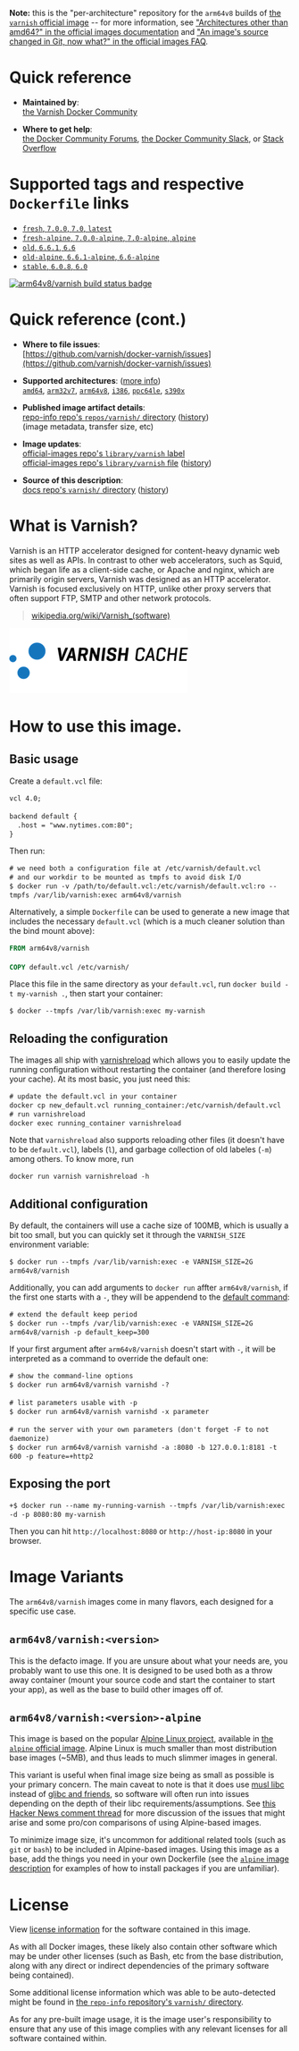 <!--

********************************************************************************

WARNING:

    DO NOT EDIT "varnish/README.md"

    IT IS AUTO-GENERATED

    (from the other files in "varnish/" combined with a set of templates)

********************************************************************************

-->

**Note:** this is the "per-architecture" repository for the `arm64v8` builds of [the `varnish` official image](https://hub.docker.com/_/varnish) -- for more information, see ["Architectures other than amd64?" in the official images documentation](https://github.com/docker-library/official-images#architectures-other-than-amd64) and ["An image's source changed in Git, now what?" in the official images FAQ](https://github.com/docker-library/faq#an-images-source-changed-in-git-now-what).

# Quick reference

-	**Maintained by**:  
	[the Varnish Docker Community](https://github.com/varnish/docker-varnish)

-	**Where to get help**:  
	[the Docker Community Forums](https://forums.docker.com/), [the Docker Community Slack](https://dockr.ly/slack), or [Stack Overflow](https://stackoverflow.com/search?tab=newest&q=docker)

# Supported tags and respective `Dockerfile` links

-	[`fresh`, `7.0.0`, `7.0`, `latest`](https://github.com/varnish/docker-varnish/blob/efa8f60de4abc4f388343bcc4088c2564aa89be7/fresh/debian/Dockerfile)
-	[`fresh-alpine`, `7.0.0-alpine`, `7.0-alpine`, `alpine`](https://github.com/varnish/docker-varnish/blob/b4396ad550ffa073bf1e3ceff4ae0ebfcd7023bb/fresh/alpine/Dockerfile)
-	[`old`, `6.6.1`, `6.6`](https://github.com/varnish/docker-varnish/blob/efa8f60de4abc4f388343bcc4088c2564aa89be7/old/debian/Dockerfile)
-	[`old-alpine`, `6.6.1-alpine`, `6.6-alpine`](https://github.com/varnish/docker-varnish/blob/b0c5d6439a4abf5c628214de96a54438344012de/old/alpine/Dockerfile)
-	[`stable`, `6.0.8`, `6.0`](https://github.com/varnish/docker-varnish/blob/efa8f60de4abc4f388343bcc4088c2564aa89be7/stable/debian/Dockerfile)

[![arm64v8/varnish build status badge](https://img.shields.io/jenkins/s/https/doi-janky.infosiftr.net/job/multiarch/job/arm64v8/job/varnish.svg?label=arm64v8/varnish%20%20build%20job)](https://doi-janky.infosiftr.net/job/multiarch/job/arm64v8/job/varnish/)

# Quick reference (cont.)

-	**Where to file issues**:  
	[https://github.com/varnish/docker-varnish/issues](https://github.com/varnish/docker-varnish/issues)

-	**Supported architectures**: ([more info](https://github.com/docker-library/official-images#architectures-other-than-amd64))  
	[`amd64`](https://hub.docker.com/r/amd64/varnish/), [`arm32v7`](https://hub.docker.com/r/arm32v7/varnish/), [`arm64v8`](https://hub.docker.com/r/arm64v8/varnish/), [`i386`](https://hub.docker.com/r/i386/varnish/), [`ppc64le`](https://hub.docker.com/r/ppc64le/varnish/), [`s390x`](https://hub.docker.com/r/s390x/varnish/)

-	**Published image artifact details**:  
	[repo-info repo's `repos/varnish/` directory](https://github.com/docker-library/repo-info/blob/master/repos/varnish) ([history](https://github.com/docker-library/repo-info/commits/master/repos/varnish))  
	(image metadata, transfer size, etc)

-	**Image updates**:  
	[official-images repo's `library/varnish` label](https://github.com/docker-library/official-images/issues?q=label%3Alibrary%2Fvarnish)  
	[official-images repo's `library/varnish` file](https://github.com/docker-library/official-images/blob/master/library/varnish) ([history](https://github.com/docker-library/official-images/commits/master/library/varnish))

-	**Source of this description**:  
	[docs repo's `varnish/` directory](https://github.com/docker-library/docs/tree/master/varnish) ([history](https://github.com/docker-library/docs/commits/master/varnish))

# What is Varnish?

Varnish is an HTTP accelerator designed for content-heavy dynamic web sites as well as APIs. In contrast to other web accelerators, such as Squid, which began life as a client-side cache, or Apache and nginx, which are primarily origin servers, Varnish was designed as an HTTP accelerator. Varnish is focused exclusively on HTTP, unlike other proxy servers that often support FTP, SMTP and other network protocols.

> [wikipedia.org/wiki/Varnish_(software)](https://en.wikipedia.org/wiki/Varnish_(software))

![logo](https://raw.githubusercontent.com/docker-library/docs/5ca8e315af01e76381d499a2928f7f47a6787f49/varnish/logo.png)

# How to use this image.

## Basic usage

Create a `default.vcl` file:

```vcl
vcl 4.0;

backend default {
  .host = "www.nytimes.com:80";
}
```

Then run:

```console
# we need both a configuration file at /etc/varnish/default.vcl
# and our workdir to be mounted as tmpfs to avoid disk I/O
$ docker run -v /path/to/default.vcl:/etc/varnish/default.vcl:ro --tmpfs /var/lib/varnish:exec arm64v8/varnish
```

Alternatively, a simple `Dockerfile` can be used to generate a new image that includes the necessary `default.vcl` (which is a much cleaner solution than the bind mount above):

```dockerfile
FROM arm64v8/varnish

COPY default.vcl /etc/varnish/
```

Place this file in the same directory as your `default.vcl`, run `docker build -t my-varnish .`, then start your container:

```console
$ docker --tmpfs /var/lib/varnish:exec my-varnish
```

## Reloading the configuration

The images all ship with [varnishreload](https://github.com/varnishcache/pkg-varnish-cache/blob/master/systemd/varnishreload#L42) which allows you to easily update the running configuration without restarting the container (and therefore losing your cache). At its most basic, you just need this:

```console
# update the default.vcl in your container
docker cp new_default.vcl running_container:/etc/varnish/default.vcl
# run varnishreload
docker exec running_container varnishreload
```

Note that `varnishreload` also supports reloading other files (it doesn't have to be `default.vcl`), labels (`l`), and garbage collection of old labeles (`-m`) among others. To know more, run

```console
docker run varnish varnishreload -h
```

## Additional configuration

By default, the containers will use a cache size of 100MB, which is usually a bit too small, but you can quickly set it through the `VARNISH_SIZE` environment variable:

```console
$ docker run --tmpfs /var/lib/varnish:exec -e VARNISH_SIZE=2G arm64v8/varnish
```

Additionally, you can add arguments to `docker run` affter `arm64v8/varnish`, if the first one starts with a `-`, they will be appendend to the [default command](https://github.com/varnish/docker-varnish/blob/master/docker-varnish-entrypoint#L8):

```console
# extend the default keep period
$ docker run --tmpfs /var/lib/varnish:exec -e VARNISH_SIZE=2G arm64v8/varnish -p default_keep=300
```

If your first argument after `arm64v8/varnish` doesn't start with `-`, it will be interpreted as a command to override the default one:

```console
# show the command-line options
$ docker run arm64v8/varnish varnishd -?

# list parameters usable with -p
$ docker run arm64v8/varnish varnishd -x parameter

# run the server with your own parameters (don't forget -F to not daemonize)
$ docker run arm64v8/varnish varnishd -a :8080 -b 127.0.0.1:8181 -t 600 -p feature=+http2
```

## Exposing the port

```console
+$ docker run --name my-running-varnish --tmpfs /var/lib/varnish:exec -d -p 8080:80 my-varnish
```

Then you can hit `http://localhost:8080` or `http://host-ip:8080` in your browser.

# Image Variants

The `arm64v8/varnish` images come in many flavors, each designed for a specific use case.

## `arm64v8/varnish:<version>`

This is the defacto image. If you are unsure about what your needs are, you probably want to use this one. It is designed to be used both as a throw away container (mount your source code and start the container to start your app), as well as the base to build other images off of.

## `arm64v8/varnish:<version>-alpine`

This image is based on the popular [Alpine Linux project](https://alpinelinux.org), available in [the `alpine` official image](https://hub.docker.com/_/alpine). Alpine Linux is much smaller than most distribution base images (~5MB), and thus leads to much slimmer images in general.

This variant is useful when final image size being as small as possible is your primary concern. The main caveat to note is that it does use [musl libc](https://musl.libc.org) instead of [glibc and friends](https://www.etalabs.net/compare_libcs.html), so software will often run into issues depending on the depth of their libc requirements/assumptions. See [this Hacker News comment thread](https://news.ycombinator.com/item?id=10782897) for more discussion of the issues that might arise and some pro/con comparisons of using Alpine-based images.

To minimize image size, it's uncommon for additional related tools (such as `git` or `bash`) to be included in Alpine-based images. Using this image as a base, add the things you need in your own Dockerfile (see the [`alpine` image description](https://hub.docker.com/_/alpine/) for examples of how to install packages if you are unfamiliar).

# License

View [license information](https://github.com/varnishcache/varnish-cache/blob/master/LICENSE) for the software contained in this image.

As with all Docker images, these likely also contain other software which may be under other licenses (such as Bash, etc from the base distribution, along with any direct or indirect dependencies of the primary software being contained).

Some additional license information which was able to be auto-detected might be found in [the `repo-info` repository's `varnish/` directory](https://github.com/docker-library/repo-info/tree/master/repos/varnish).

As for any pre-built image usage, it is the image user's responsibility to ensure that any use of this image complies with any relevant licenses for all software contained within.
